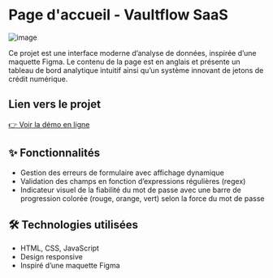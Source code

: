 # Page d'accueil - Vaultflow SaaS

![image](https://github.com/user-attachments/assets/9d7903b7-d59d-4423-9454-788a96cdf673)

Ce projet est une interface moderne d’analyse de données, inspirée d’une maquette Figma. Le contenu de la page est en anglais et présente un tableau de bord analytique intuitif ainsi qu’un système innovant de jetons de crédit numérique.

## Lien vers le projet

[👉 Voir la démo en ligne](https://mikoad.github.io/Vaultflow/)

## ✨ Fonctionnalités

- Gestion des erreurs de formulaire avec affichage dynamique
- Validation des champs en fonction d’expressions régulières (regex)
- Indicateur visuel de la fiabilité du mot de passe avec une barre de progression colorée (rouge, orange, vert) selon la force du mot de passe

## 🛠️ Technologies utilisées

- HTML, CSS, JavaScript   
- Design responsive  
- Inspiré d’une maquette Figma

